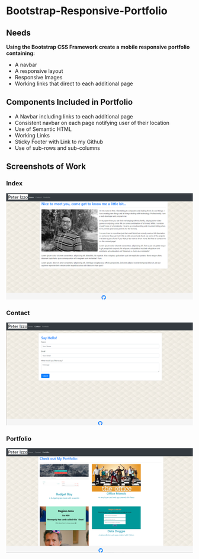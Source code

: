 # Bootstrap-Responsive-Portfolio

## Needs


**Using the Bootstrap CSS Framework create a mobile responsive portfolio containing:**
* A navbar
* A responsive layout
* Responsive Images
* Working links that direct to each additional page


## Components Included in Portfolio

- A Navbar including links to each additional page
- Consistent navbar on each page notifying user of their location
- Use of Semantic HTML
- Working Links
- Sticky Footer with Link to my Github
- Use of sub-rows and sub-columns

## Screenshots of Work

### Index

![Index Screenshot](/Assets/Images/index.png)

### Contact

![Contact Screenshot](/Assets/Images/contact.png)

### Portfolio

![Portfolio Screenshot](/Assets/Images/portfolio.png)
